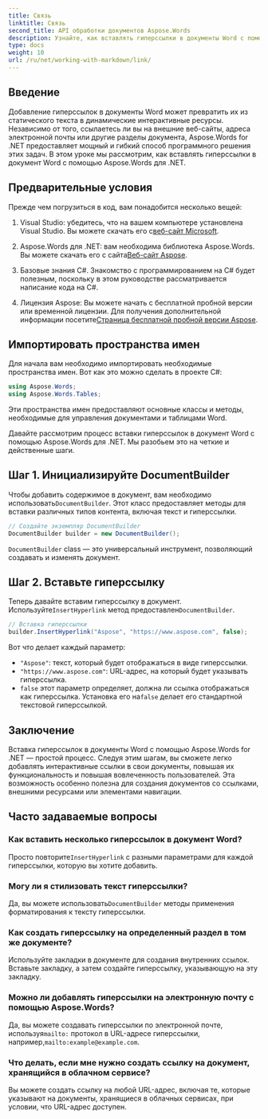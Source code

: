 ```yaml
---
title: Связь
linktitle: Связь
second_title: API обработки документов Aspose.Words
description: Узнайте, как вставлять гиперссылки в документы Word с помощью Aspose.Words for .NET, с помощью этого пошагового руководства. Легко расширяйте свои документы с помощью интерактивных ссылок.
type: docs
weight: 10
url: /ru/net/working-with-markdown/link/
---
```

## Введение

Добавление гиперссылок в документы Word может превратить их из статического текста в динамические интерактивные ресурсы. Независимо от того, ссылаетесь ли вы на внешние веб-сайты, адреса электронной почты или другие разделы документа, Aspose.Words for .NET предоставляет мощный и гибкий способ программного решения этих задач. В этом уроке мы рассмотрим, как вставлять гиперссылки в документ Word с помощью Aspose.Words для .NET. 

## Предварительные условия

Прежде чем погрузиться в код, вам понадобится несколько вещей:

1.  Visual Studio: убедитесь, что на вашем компьютере установлена Visual Studio. Вы можете скачать его с[веб-сайт Microsoft](https://visualstudio.microsoft.com/).

2.  Aspose.Words для .NET: вам необходима библиотека Aspose.Words. Вы можете скачать его с сайта[Веб-сайт Aspose](https://releases.aspose.com/words/net/).

3. Базовые знания C#. Знакомство с программированием на C# будет полезным, поскольку в этом руководстве рассматривается написание кода на C#.

4.  Лицензия Aspose: Вы можете начать с бесплатной пробной версии или временной лицензии. Для получения дополнительной информации посетите[Страница бесплатной пробной версии Aspose](https://releases.aspose.com/).

## Импортировать пространства имен

Для начала вам необходимо импортировать необходимые пространства имен. Вот как это можно сделать в проекте C#:

```csharp
using Aspose.Words;
using Aspose.Words.Tables;
```

Эти пространства имен предоставляют основные классы и методы, необходимые для управления документами и таблицами Word.

Давайте рассмотрим процесс вставки гиперссылок в документ Word с помощью Aspose.Words для .NET. Мы разобьем это на четкие и действенные шаги.

## Шаг 1. Инициализируйте DocumentBuilder

 Чтобы добавить содержимое в документ, вам необходимо использовать`DocumentBuilder`. Этот класс предоставляет методы для вставки различных типов контента, включая текст и гиперссылки.

```csharp
// Создайте экземпляр DocumentBuilder
DocumentBuilder builder = new DocumentBuilder();
```

`DocumentBuilder` class — это универсальный инструмент, позволяющий создавать и изменять документ.

## Шаг 2. Вставьте гиперссылку

 Теперь давайте вставим гиперссылку в документ. Используйте`InsertHyperlink` метод предоставлен`DocumentBuilder`. 

```csharp
// Вставка гиперссылки
builder.InsertHyperlink("Aspose", "https://www.aspose.com", false);
```

Вот что делает каждый параметр:
- `"Aspose"`: текст, который будет отображаться в виде гиперссылки.
- `"https://www.aspose.com"`: URL-адрес, на который будет указывать гиперссылка.
- `false` этот параметр определяет, должна ли ссылка отображаться как гиперссылка. Установка его на`false` делает его стандартной текстовой гиперссылкой.

## Заключение

Вставка гиперссылок в документы Word с помощью Aspose.Words for .NET — простой процесс. Следуя этим шагам, вы сможете легко добавлять интерактивные ссылки в свои документы, повышая их функциональность и повышая вовлеченность пользователей. Эта возможность особенно полезна для создания документов со ссылками, внешними ресурсами или элементами навигации.

## Часто задаваемые вопросы

### Как вставить несколько гиперссылок в документ Word?
 Просто повторите`InsertHyperlink` с разными параметрами для каждой гиперссылки, которую вы хотите добавить.

### Могу ли я стилизовать текст гиперссылки?
 Да, вы можете использовать`DocumentBuilder` методы применения форматирования к тексту гиперссылки.

### Как создать гиперссылку на определенный раздел в том же документе?
Используйте закладки в документе для создания внутренних ссылок. Вставьте закладку, а затем создайте гиперссылку, указывающую на эту закладку.

### Можно ли добавлять гиперссылки на электронную почту с помощью Aspose.Words?
 Да, вы можете создавать гиперссылки по электронной почте, используя`mailto:` протокол в URL-адресе гиперссылки, например,`mailto:example@example.com`.

### Что делать, если мне нужно создать ссылку на документ, хранящийся в облачном сервисе?
Вы можете создать ссылку на любой URL-адрес, включая те, которые указывают на документы, хранящиеся в облачных сервисах, при условии, что URL-адрес доступен.